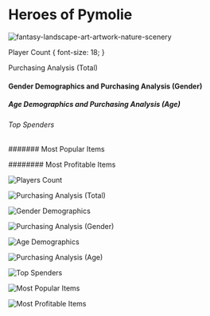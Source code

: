 # Heroes of Pymolie
![fantasy-landscape-art-artwork-nature-scenery](https://user-images.githubusercontent.com/60836219/95040129-a3990c00-0687-11eb-8532-0452e1f650af.jpg)

 Player Count { font-size: 18; }


 Purchasing Analysis (Total)



#### Gender Demographics and Purchasing Analysis (Gender)





##### Age Demographics and Purchasing Analysis (Age)




###### Top Spenders




####### Most Popular Items


######## Most Profitable Items




![Players Count](https://user-images.githubusercontent.com/60836219/95040137-a8f65680-0687-11eb-8f2d-d640e7992730.PNG)

![Purchasing Analysis (Total)](https://user-images.githubusercontent.com/60836219/95040167-be6b8080-0687-11eb-8328-9e4f87784655.PNG)

![Gender Demographics](https://user-images.githubusercontent.com/60836219/95040198-cfb48d00-0687-11eb-9f10-f5d89325c1d1.PNG)

![Purchasing Analysis (Gender)](https://user-images.githubusercontent.com/60836219/95040208-d9d68b80-0687-11eb-804f-57cfd2f56357.PNG)

![Age Demographics](https://user-images.githubusercontent.com/60836219/95040261-fa064a80-0687-11eb-947f-31ba32e5e082.PNG)

![Purchasing Analysis (Age)](https://user-images.githubusercontent.com/60836219/95040265-fd99d180-0687-11eb-86fd-9660d9eb4b5a.PNG)

![Top Spenders](https://user-images.githubusercontent.com/60836219/95040273-025e8580-0688-11eb-8fdd-b68ce69ae20e.PNG)

![Most Popular Items](https://user-images.githubusercontent.com/60836219/95040281-05597600-0688-11eb-857f-9dbe361a7bc2.PNG)

![Most Profitable Items](https://user-images.githubusercontent.com/60836219/95040283-08546680-0688-11eb-96dc-c4d524891503.PNG)









